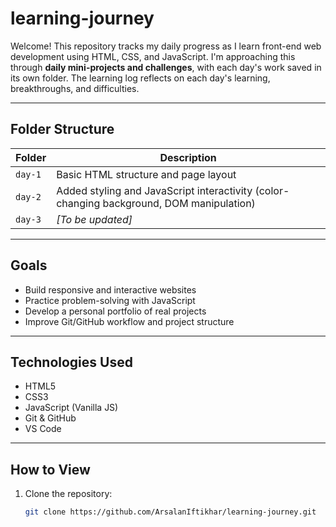 # learning-journey

Welcome! This repository tracks my daily progress as I learn front-end web development using HTML, CSS, and JavaScript.
I'm approaching this through **daily mini-projects and challenges**, with each day's work saved in its own folder.
The learning log reflects on each day's learning, breakthroughs, and difficulties.

---

## Folder Structure

| Folder | Description |
|--------|-------------|
| `day-1` | Basic HTML structure and page layout |
| `day-2` | Added styling and JavaScript interactivity (color-changing background, DOM manipulation) |
| `day-3` | *[To be updated]* |

---

## Goals

- Build responsive and interactive websites
- Practice problem-solving with JavaScript
- Develop a personal portfolio of real projects
- Improve Git/GitHub workflow and project structure

---

## Technologies Used

- HTML5
- CSS3
- JavaScript (Vanilla JS)
- Git & GitHub
- VS Code

---

## How to View

1. Clone the repository:
   ```bash
   git clone https://github.com/ArsalanIftikhar/learning-journey.git

